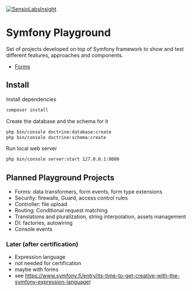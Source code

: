 [![SensioLabsInsight](https://insight.sensiolabs.com/projects/f8f3de80-abd4-4da0-a55b-15f1bc56701c/mini.png)](https://insight.sensiolabs.com/projects/f8f3de80-abd4-4da0-a55b-15f1bc56701c)

# Symfony Playground
Set of projects developed on top of Symfony framework to show and test different features, approaches and components.

- [Forms](https://github.com/AAstakhov/symfony-playground/tree/master/forms)

## Install

Install dependencies
```sh
composer install
```

Create the database and the schema for it
```sh
php bin/console doctrine:database:create
php bin/console doctrine:schema:create
```

Run local web server
```sh
php bin/console server:start 127.0.0.1:8080
```

## Planned Playground Projects
- Forms: data transformers, form events, form type extensions
- Security: firewalls, Guard, access control rules
- Controller: file upload
- Routing: Conditional request matching
- Translations and pluralization, string interpolation, assets management
- DI: factories, autowiring
- Console events

### Later (after certification) 
- Expression language 
 - not needed for certification
 - maybe with forms
 - see https://www.symfony.fi/entry/its-time-to-get-creative-with-the-symfony-expression-language)
